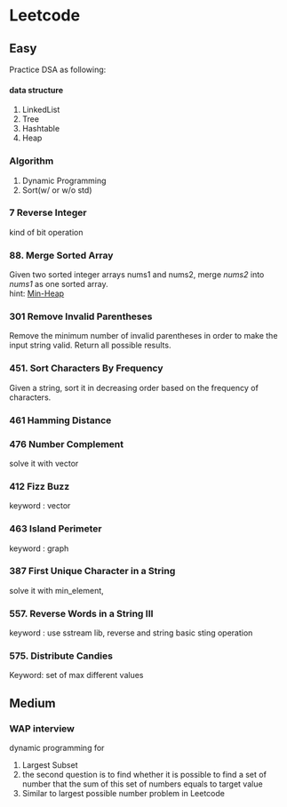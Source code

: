 # Leetcode

## Easy

Practice DSA as following:

#### data structure
1. LinkedList
2. Tree
3. Hashtable
4. Heap

### Algorithm
1. Dynamic Programming
2. Sort(w/ or w/o std)


### 7 Reverse Integer
kind of bit operation

### 88. Merge Sorted Array   
Given two sorted integer arrays nums1 and nums2, merge *nums2* into *nums1* as one sorted array.  
hint: [Min-Heap](http://yuweiichen.com/merge-two-array/ "MergeSortedArray")
 
### 301 Remove Invalid Parentheses

Remove the minimum number of invalid parentheses in order to make the input string valid. Return all possible results.

### 451. Sort Characters By Frequency  
Given a string, sort it in decreasing order based on the frequency of characters.  

### 461 Hamming Distance

### 476 Number Complement
solve it with vector<int>

### 412 Fizz Buzz
keyword : vector<string>  


### 463 Island Perimeter  
keyword : graph

### 387 First Unique Character in a String
solve it with min_element, <climits>  

### 557. Reverse Words in a String III  
keyword : use sstream lib, reverse and string basic sting operation  

### 575. Distribute Candies
Keyword: set of max different values

## Medium

### WAP interview

dynamic programming for 
1. Largest Subset
2. the second question is to find whether it is possible to find a set of number that the sum of this set of numbers equals to target value
3. Similar to largest possible number problem in Leetcode